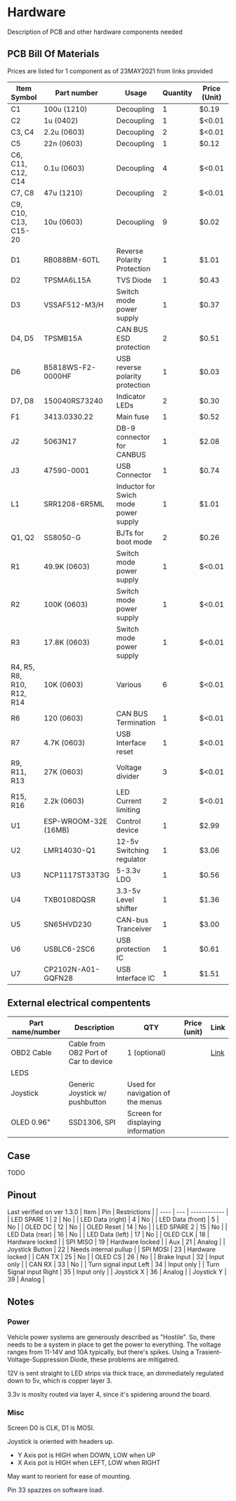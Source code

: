 # Hardware
Description of PCB and other hardware components needed 

## PCB Bill Of Materials
Prices are listed for 1 component as of 23MAY2021 from links provided

| Item Symbol | Part number | Usage | Quantity | Price (Unit) | Link |
| ----------- | ----------- | ----- | -------- | ------------ | ---- |
| C1 | 100u (1210) | Decoupling | 1 | $0.19 | [Link](https://www.digikey.com/en/products/detail/cal-chip-electronics-inc/GMC32X5R107M6R3NT/12140448) |
| C2 | 1u (0402) | Decoupling | 1 | $<0.01 | [Link](https://www.digikey.com/en/products/detail/cal-chip-electronics-inc/GMC04X5R105K10NT/12324831) |
| C3, C4 | 2.2u (0603) | Decoupling | 2 | $<0.01 | [Link](https://www.digikey.com/en/products/detail/cal-chip-electronics-inc/GMC10X5R225K16NT/13908834) |
| C5 | 22n (0603) | Decoupling | 1 | $0.12 | [Link](https://www.digikey.com/en/products/detail/samsung-electro-mechanics/CL10B223KC8WPNC/11487758) |
| C6, C11, C12, C14 | 0.1u (0603) | Decoupling | 4 | $<0.01 | [Link](https://www.digikey.com/en/products/detail/cal-chip-electronics-inc/GMC10Y5V104Z16NTD/13907945) |
| C7, C8 | 47u (1210) | Decoupling | 2 | $<0.01 | [Link](https://www.digikey.com/en/products/detail/cal-chip-electronics-inc/GMC32X5R476M6R3NT/14288292) |
| C9, C10, C13, C15-20 | 10u (0603) | Decoupling | 9 | $0.02 | [Link](https://www.digikey.com/en/products/detail/cal-chip-electronics-inc/GMC10X5R106M6R3NT/13908308) |
| D1 | RB088BM-60TL | Reverse Polarity Protection | 1 | $1.01 | [Link](https://www.digikey.com/en/products/detail/rohm-semiconductor/RB088BM-60TL/13532505?s=N4IgTCBcDaIEoCEAMAOFCCyBaAbEgKgDIgC6AvkA) |
| D2 | TPSMA6L15A | TVS Diode | 1 | $0.43 | [Link](https://www.mouser.com/ProductDetail/Littelfuse/TPSMA6L15A?qs=%2Fha2pyFadugfGnmmqVIyK0pqz6QsBq4qayHoj9Sl4pBtoAfgRESDsA%3D%3D) |
| D3 | VSSAF512-M3/H | Switch mode power supply | 1 | $0.37 | [Link](https://www.mouser.com/ProductDetail/Vishay-General-Semiconductor/VSSAF512-M3-H?qs=Vcr9%2FL0R50i0n4n9iaJXuQ%3D%3D) |
| D4, D5 | TPSMB15A | CAN BUS ESD protection | 2 | $0.51 | [Link](https://www.mouser.com/ProductDetail/Littelfuse/TPSMB15A?qs=rXmh1mW8ce0d2DkAI15E9g%3D%3D) |
| D6 | B5818WS-F2-0000HF | USB reverse polarity protection | 1 | $0.03 | [Link](https://www.digikey.com/en/products/detail/yangzhou-yangjie-electronic-technology-co-ltd/B5818WS-F2-0000HF/13911526) |
| D7, D8 | 150040RS73240 | Indicator LEDs | 2 | $0.30 | [Link](https://www.digikey.com/en/products/detail/w%C3%BCrth-elektronik/150040RS73240/8557156) |
| F1 | 3413.0330.22 | Main fuse | 1 | $0.52 | [Link](https://www.digikey.com/en/products/detail/schurter-inc/3413-0330-22/2644179?s=N4IgTCBcDaIMwBYCMcB0AGOd2rBAugL5A) |
| J2 | 5063N17 | DB-9 connector for CANBUS | 1 | $2.08 | [Link](https://www.mcmaster.com/db9-connectors/computer-connection-type~db9/) |
| J3 | 47590-0001 | USB Connector | 1 | $0.74 | [Link](https://www.mouser.com/ProductDetail/Molex/47590-0001?qs=B2dI1vFk2x%252BDCUfk3sC4bA%3D%3D) |
| L1 | SRR1208-6R5ML | Inductor for Swich mode power supply | 1 | $1.01 | [Link](https://www.mouser.com/ProductDetail/Bourns/SRR1208-6R5ML?qs=%2Fha2pyFadui2eD47bk8gw5fVfN0Y3hSDheYnbTh0oyJiz%2Fx47BaQ5A%3D%3D) |
| Q1, Q2 | SS8050-G | BJTs for boot mode | 2 | $0.26 | [Link](https://www.digikey.com/en/products/detail/comchip-technology/SS8050-G/6138901) |
| R1 | 49.9K (0603)  | Switch mode power supply | 1 | $<0.01 | [Link](https://www.digikey.com/en/products/detail/viking-tech/AR03DTC4992/12141691) |
| R2 | 100K (0603) | Switch mode power supply | 1 | $<0.01 | [Link](https://www.digikey.com/en/products/detail/viking-tech/CR-03FL7-100K/12141977) |
| R3 | 17.8K (0603) | Switch mode power supply | 1 | $<0.01 | [Link](https://www.digikey.com/en/products/detail/meritek/CR161782F/13405853) |
| R4, R5, R8, R10, R12, R14 | 10K (0603) | Various | 6 | $<0.01 | [Link](https://www.digikey.com/en/products/detail/viking-tech/CR-03FL7-10K/12141843) |
| R6 | 120 (0603) | CAN BUS Termination | 1 | $<0.01 | [Link](https://www.digikey.com/en/products/detail/meritek/CR16121J/13407570) |
| R7 | 4.7K (0603)  | USB Interface reset | 1 | $<0.01 | [Link](https://www.digikey.com/en/products/detail/meritek/CR16472J/13408047) |
| R9, R11, R13 | 27K (0603) | Voltage divider | 3 | $<0.01 | [Link](https://www.digikey.com/en/products/detail/meritek/CR16273J/13411248) |
| R15, R16 | 2.2k (0603) | LED Current limiting | 2 | $<0.01 | [Link](https://www.digikey.com/en/products/detail/meritek/CR16222J/13408118) |
| U1 | ESP-WROOM-32E (16MB) | Control device | 1 | $2.99 | [Link](https://www.mouser.com/ProductDetail/Espressif-Systems/ESP32-WROOM-32EM113EH2800PH3Q0?qs=%2Fha2pyFadugKGKyA%252BZergyIlFBtNph37e6RNd2AooXgpguQzeKw%2F9XD7SQbNVdv%252BteSZ4t6A0C4%3D) |
| U2 | LMR14030-Q1 | 12-5v Switching regulator | 1 | $3.06 | [Link](https://www.mouser.com/ProductDetail/Texas-Instruments/LMR14030SQDDARQ1?qs=8%2FmU9qzJpL%2F%252BPjY7azHSnQ%3D%3D) |
| U3 | NCP1117ST33T3G | 5-3.3v LDO | 1 | $0.56 | [Link](https://www.mouser.com/ProductDetail/ON-Semiconductor/NCP1117ST33T3G?qs=Gev%252BmEvV0iZb%2FE8ahUDx3w%3D%3D) |
| U4 | TXB0108DQSR | 3.3-5v Level shifter | 1 | $1.36 | [Link](https://www.digikey.com/en/products/detail/texas-instruments/TXB0108DQSR/2260592) |
| U5 | SN65HVD230 | CAN-bus Tranceiver | 1 | $3.00 | [Link](https://www.mouser.com/ProductDetail/Texas-Instruments/SN65HVD230QDRG4Q1?qs=pZC5fsuWujFPbC0sa1rjKA%3D%3D) |
| U6 | USBLC6-2SC6 | USB protection IC | 1 | $0.61 | [Link](https://www.mouser.com/ProductDetail/STMicroelectronics/USBLC6-2SC6?qs=po45yt2pPpu%2FhNIlwQdTlg%3D%3D) |
| U7 | CP2102N-A01-GQFN28 | USB Interface IC | 1 | $1.51 | [Link](https://www.mouser.com/ProductDetail/Silicon-Labs/CP2102N-A02-GQFN28?qs=%2Fha2pyFadugXX01mIBNMiGoWrTn6var09lY6AXHRy1EbBOYuOjOc%2FKTdb43lrfzk) |

## External electrical compentents
| Part name/number | Description | QTY | Price (unit) | Link |
| ---------------- | ----------- | --- | -------------| ---- |
| OBD2 Cable | Cable from OB2 Port of Car to device | 1 (optional) |  | [Link]() |
| LEDS |
| Joystick | Generic Joystick w/ pushbutton | Used for navigation of the menus |
| OLED 0.96" | SSD1306, SPI | Screen for displaying information |

## Case
TODO

## Pinout
Last verified on ver 1.3.0
| Item | Pin | Restrictions |
| ---- | --- | ------------ |
| LED SPARE 1 | 2 | No |
| LED Data (right) | 4 | No |
| LED Data (front) | 5 | No |
| OLED DC | 12 | No |
| OLED Reset | 14 | No |
| LED SPARE 2 | 15 | No |
| LED Data (rear) | 16 | No |
| LED Data (left) | 17 | No |
| OLED CLK | 18 | Hardware locked |
| SPI MISO | 19 | Hardware locked |
| Aux | 21 | Analog |
| Joystick Button | 22 | Needs internal pullup |
| SPI MOSI | 23 | Hardware locked |
| CAN TX | 25 | No |
| OLED CS | 26 | No |
| Brake Input | 32 | Input only | 
| CAN RX | 33 | No |
| Turn signal input Left | 34 | Input only |
| Turn Signal input Right | 35 | Input only | 
| Joystick X | 36 | Analog |
| Joystick Y | 39 | Analog |

## Notes
### Power
Vehicle power systems are generously described as "Hostile". So, there needs to be a system in place to get the power to everything. The voltage ranges from 11-14V and 10A typically, but there's spikes. Using a Trasient-Voltage-Suppression Diode, these problems are mitigatred.

12V is sent straight to LED strips via thick trace, an dimmediately regulated down to 5v, which is copper layer 3.

3.3v is moslty routed via layer 4, since it's spidering around the board.

### Misc
Screen D0 is CLK, D1 is MOSI.

Joystick is oriented with headers up.
- Y Axis pot is HIGH when DOWN, LOW when UP
- X Axis pot is HIGH when LEFT, LOW when RIGHT

May want to reorient for ease of mounting.

Pin 33 spazzes on software load. 
